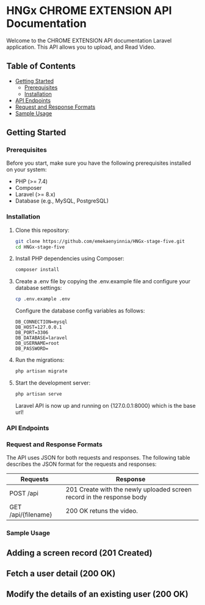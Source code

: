 # HNGx CHROME EXTENSION API Documentation

Welcome to the CHROME EXTENSION API documentation Laravel application. This API allows you to upload, and Read Video.

## Table of Contents

- [Getting Started](#getting-started)
  - [Prerequisites](#prerequisites)
  - [Installation](#installation)
- [API Endpoints](#api-endpoints)
- [Request and Response Formats](#request-and-response-formats)
- [Sample Usage](#sample-usage)

## Getting Started

### Prerequisites

Before you start, make sure you have the following prerequisites installed on your system:

- PHP (>= 7.4)
- Composer
- Laravel (>= 8.x)
- Database (e.g., MySQL, PostgreSQL)

### Installation

1. Clone this repository:

   ```bash
   git clone https://github.com/emekaenyinnia/HNGx-stage-five.git
   cd HNGx-stage-five
   ```

2. Install PHP dependencies using Composer:

    ```bash
    composer install
    ```
3. Create a .env file by copying the .env.example file and configure your database settings:
    ```bash
    cp .env.example .env
    ```
    Configure the database config variables as follows:
    ```
    DB_CONNECTION=mysql
    DB_HOST=127.0.0.1
    DB_PORT=3306
    DB_DATABASE=laravel
    DB_USERNAME=root
    DB_PASSWORD=
    ```
4. Run the migrations:
    ```bash
    php artisan migrate
    ```
5. Start the development server:
    ```bash
    php artisan serve

    ```
    Laravel API is now up and running on {127.0.0.1:8000} which is the base url!

### API Endpoints

### Request and Response Formats
The API uses JSON for both requests and responses. The following table describes the JSON format for the requests and responses:

<table>
    <thead>
        <th> Requests </th>
        <th> Response </th>
    </thead>
    <tbody>
        <tr>
            <td>POST /api</td>
            <td>201 Create with the newly uploaded screen record in the response body</td>
        </tr>
        <tr>
            <td>GET /api/{filename}</td>
            <td>200 OK retuns the video.</td>
        </tr>
    </tbody>
</table>

### Sample Usage

## Adding a screen record  (201 Created)

<!-- <img src="documentation/create.png" alt="Create new user" /> -->

## Fetch a user detail (200 OK)

<!-- <img src="documentation/get.png" alt="fetch a user" /> -->

## Modify the details of an existing user (200 OK)

